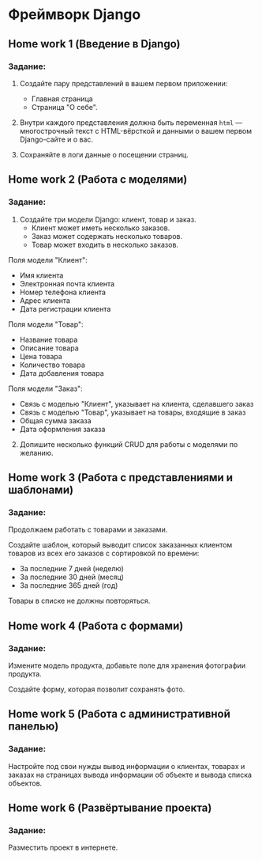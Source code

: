 # Фреймворк Django

## Home work 1 (Введение в Django)

### Задание:

1. Создайте пару представлений в вашем первом приложении:
   - Главная страница
   - Страница "О себе".

2. Внутри каждого представления должна быть переменная `html` — многострочный
текст с HTML-вёрсткой и данными о вашем первом Django-сайте и о вас.

3. Сохраняйте в логи данные о посещении страниц.

## Home work 2 (Работа с моделями)

### Задание:

1. Создайте три модели Django: клиент, товар и заказ.
   - Клиент может иметь несколько заказов. 
   - Заказ может содержать несколько товаров. 
   - Товар может входить в несколько заказов.

Поля модели "Клиент":
- Имя клиента
- Электронная почта клиента
- Номер телефона клиента
- Адрес клиента
- Дата регистрации клиента

Поля модели "Товар":
- Название товара
- Описание товара
- Цена товара
- Количество товара
- Дата добавления товара

Поля модели "Заказ":
- Связь с моделью "Клиент", указывает на клиента, сделавшего заказ
- Связь с моделью "Товар", указывает на товары, входящие в заказ
- Общая сумма заказа
- Дата оформления заказа

2. Допишите несколько функций CRUD для работы с моделями по желанию.

## Home work 3 (Работа с представлениями и шаблонами)

### Задание:

Продолжаем работать с товарами и заказами.

Создайте шаблон, который выводит список заказанных клиентом
товаров из всех его заказов с сортировкой по времени:
- За последние 7 дней (неделю)
- За последние 30 дней (месяц)
- За последние 365 дней (год)

Товары в списке не должны повторяться.

## Home work 4 (Работа с формами)

### Задание:

Измените модель продукта, добавьте поле для хранения фотографии продукта.

Создайте форму, которая позволит сохранять фото.


## Home work 5 (Работа с административной панелью)

### Задание:
 
 Настройте под свои нужды вывод информации о клиентах,
товарах и заказах на страницах вывода информации об
объекте и вывода списка объектов.

## Home work 6 (Развёртывание проекта)


### Задание:
Разместить проект в интернете.